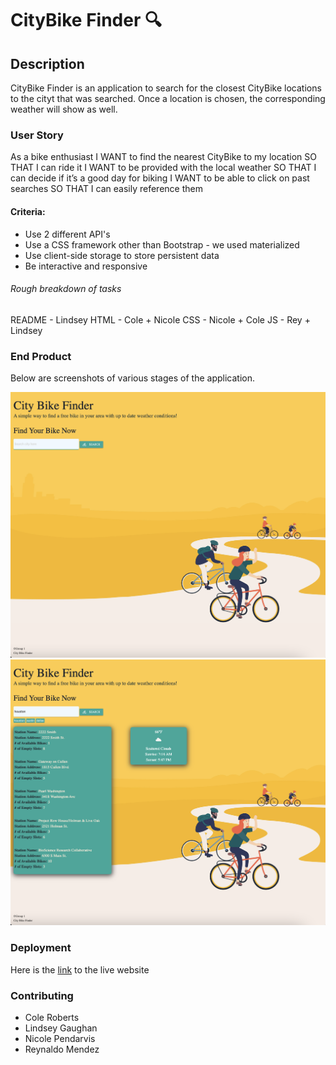 # CityBike Finder 🔍

## Description

CityBike Finder is an  application to search for the closest CityBike locations to the cityt that was searched. Once a location is chosen, the corresponding weather will show as well.

### User Story

As a bike enthusiast 
I WANT to find the nearest CityBike to my location
SO THAT I can ride it
I WANT to be provided with the local weather 
SO THAT I can decide if it’s a good day for biking
I WANT to be able to click on past searches
SO THAT I can easily reference them


#### Criteria:

* Use 2 different API's
* Use a CSS framework other than Bootstrap - we used materialized
* Use client-side storage to store persistent data
* Be  interactive and responsive

###### Rough breakdown of tasks
README - Lindsey
HTML - Cole + Nicole
CSS - Nicole + Cole
JS - Rey + Lindsey

### End Product 
Below are screenshots of various stages of the application.


<!-- screenshots -->
![screenshot1 of CityBikeApp](./Assets/images/CityBike2.png)
![screenshot1 of CityBikeApp](./Assets/images/CityBike1.png)


<!-- link -->
### Deployment
Here is the [link](https://) to the live website

### Contributing
- Cole Roberts
- Lindsey Gaughan
- Nicole Pendarvis
- Reynaldo Mendez

